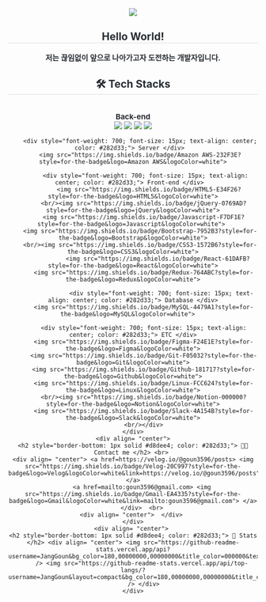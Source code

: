 <div align= "center">
    <img src="https://capsule-render.vercel.app/api?type=waving&color=auto&height=180&text=Goun's%20GitHub&animation=&fontColor=000000&fontSize=60" />
    </div>
    <div align= "center"> 
    <h2 style="border-bottom: 1px solid #d8dee4; color: #282d33;"> Hello World! </h2>  
    <div style="font-weight: 700; font-size: 15px; text-align: center; color: #282d33;"> 저는 끊임없이 앞으로 나아가고자 도전하는 개발자입니다. </div> 
    </div>
    <div align= "center">
    <h2 style="border-bottom: 1px solid #d8dee4; color: #282d33;"> 🛠️ Tech Stacks </h2> <br> 
    <div style="margin: 0 auto; text-align: center;" align= "center"> 
         <div style="font-weight: 700; font-size: 15px; text-align: center; color: #282d33;"> Back-end </div> 
        <img src="https://img.shields.io/badge/Java-007396?style=for-the-badge&logo=Java&logoColor=white">
          <img src="https://img.shields.io/badge/Spring-6DB33F?style=for-the-badge&logo=Spring&logoColor=white">
          <img src="https://img.shields.io/badge/Spring Boot-6DB33F?style=for-the-badge&logo=Spring Boot&logoColor=white">
          <img src="https://img.shields.io/badge/Node.js-339933?style=for-the-badge&logo=Node.js&logoColor=white">
          
        <div style="font-weight: 700; font-size: 15px; text-align: center; color: #282d33;"> Server </div>  
        <img src="https://img.shields.io/badge/Amazon AWS-232F3E?style=for-the-badge&logo=Amazon AWS&logoColor=white">
           
           <div style="font-weight: 700; font-size: 15px; text-align: center; color: #282d33;"> Front-end </div>  
             <img src="https://img.shields.io/badge/HTML5-E34F26?style=for-the-badge&logo=HTML5&logoColor=white">
          <br/><img src="https://img.shields.io/badge/jQuery-0769AD?style=for-the-badge&logo=jQuery&logoColor=white">
          <img src="https://img.shields.io/badge/Javascript-F7DF1E?style=for-the-badge&logo=Javascript&logoColor=white"> 
        <img src="https://img.shields.io/badge/Bootstrap-7952B3?style=for-the-badge&logo=Bootstrap&logoColor=white">
        <br/><img src="https://img.shields.io/badge/CSS3-1572B6?style=for-the-badge&logo=CSS3&logoColor=white">
                  <img src="https://img.shields.io/badge/React-61DAFB?style=for-the-badge&logo=React&logoColor=white">
          <img src="https://img.shields.io/badge/Redux-764ABC?style=for-the-badge&logo=Redux&logoColor=white">
          
                    <div style="font-weight: 700; font-size: 15px; text-align: center; color: #282d33;"> Database </div>
          <img src="https://img.shields.io/badge/MySQL-4479A1?style=for-the-badge&logo=MySQL&logoColor=white">   
          
          <div style="font-weight: 700; font-size: 15px; text-align: center; color: #282d33;"> ETC </div>
          <img src="https://img.shields.io/badge/Figma-F24E1E?style=for-the-badge&logo=Figma&logoColor=white">
          <img src="https://img.shields.io/badge/Git-F05032?style=for-the-badge&logo=Git&logoColor=white">
          <img src="https://img.shields.io/badge/Github-181717?style=for-the-badge&logo=Github&logoColor=white">
          <img src="https://img.shields.io/badge/Linux-FCC624?style=for-the-badge&logo=Linux&logoColor=white">
          <br/><img src="https://img.shields.io/badge/Notion-000000?style=for-the-badge&logo=Notion&logoColor=white">
          <img src="https://img.shields.io/badge/Slack-4A154B?style=for-the-badge&logo=Slack&logoColor=white">
          <br/></div>
    </div>
    <div align= "center">
    <h2 style="border-bottom: 1px solid #d8dee4; color: #282d33;"> 🧑‍💻 Contact me </h2> <br> 
    <div align= "center"> <a href=https://velog.io/@goun3596/posts> <img src="https://img.shields.io/badge/Velog-20C997?style=for-the-badge&logo=Velog&logoColor=white&link=https://velog.io/@goun3596/posts"> </a>
         <a href=mailto:goun3596@gmail.com> <img src="https://img.shields.io/badge/Gmail-EA4335?style=for-the-badge&logo=Gmail&logoColor=white&link=mailto:goun3596@gmail.com"> </a>
          </div>  <br> 
    <div align= "center">  </div> 
    </div>
    <div align= "center"> 
    <h2 style="border-bottom: 1px solid #d8dee4; color: #282d33;"> 🏅 Stats </h2> <div align= "center"> <img src="https://github-readme-stats.vercel.app/api?username=JangGoun&bg_color=180,00000000,00000000&title_color=000000&text_color=000000"
         /> <img src="https://github-readme-stats.vercel.app/api/top-langs/?username=JangGoun&layout=compact&bg_color=180,00000000,00000000&title_color=000000&text_color=000000"
           /> </div> 
    </div>
    
